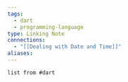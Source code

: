 ```yaml
---
tags:
  - dart
  - programming-language
type: Linking Note
connections:
  - "[[Dealing with Date and Time]]"
aliases:
---
```

```dataview
list from #dart 
```

